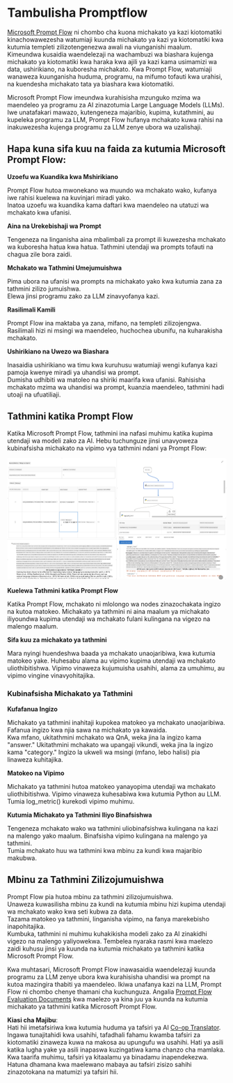 <!--
CO_OP_TRANSLATOR_METADATA:
{
  "original_hash": "3cbe7629d254f1043193b7fe22524d55",
  "translation_date": "2025-05-09T15:19:17+00:00",
  "source_file": "md/01.Introduction/05/Promptflow.md",
  "language_code": "sw"
}
-->
# **Tambulisha Promptflow**

[Microsoft Prompt Flow](https://microsoft.github.io/promptflow/index.html?WT.mc_id=aiml-138114-kinfeylo) ni chombo cha kuona michakato ya kazi kiotomatiki kinachowawezesha watumiaji kuunda michakato ya kazi ya kiotomatiki kwa kutumia templeti zilizotengenezwa awali na viunganishi maalum. Kimeundwa kusaidia waendelezaji na wachambuzi wa biashara kujenga michakato ya kiotomatiki kwa haraka kwa ajili ya kazi kama usimamizi wa data, ushirikiano, na kuboresha michakato. Kwa Prompt Flow, watumiaji wanaweza kuunganisha huduma, programu, na mifumo tofauti kwa urahisi, na kuendesha michakato tata ya biashara kwa kiotomatiki.

Microsoft Prompt Flow imeundwa kurahisisha mzunguko mzima wa maendeleo ya programu za AI zinazotumia Large Language Models (LLMs). Iwe unatafakari mawazo, kutengeneza majaribio, kupima, kutathmini, au kupeleka programu za LLM, Prompt Flow hufanya mchakato kuwa rahisi na inakuwezesha kujenga programu za LLM zenye ubora wa uzalishaji.

## Hapa kuna sifa kuu na faida za kutumia Microsoft Prompt Flow:

**Uzoefu wa Kuandika kwa Mshirikiano**

Prompt Flow hutoa mwonekano wa muundo wa mchakato wako, kufanya iwe rahisi kuelewa na kuvinjari miradi yako.  
Inatoa uzoefu wa kuandika kama daftari kwa maendeleo na utatuzi wa mchakato kwa ufanisi.

**Aina na Urekebishaji wa Prompt**

Tengeneza na linganisha aina mbalimbali za prompt ili kuwezesha mchakato wa kuboresha hatua kwa hatua. Tathmini utendaji wa prompts tofauti na chagua zile bora zaidi.

**Mchakato wa Tathmini Umejumuishwa**

Pima ubora na ufanisi wa prompts na michakato yako kwa kutumia zana za tathmini zilizo jumuishwa.  
Elewa jinsi programu zako za LLM zinavyofanya kazi.

**Rasilimali Kamili**

Prompt Flow ina maktaba ya zana, mifano, na templeti zilizojengwa. Rasilimali hizi ni msingi wa maendeleo, huchochea ubunifu, na kuharakisha mchakato.

**Ushirikiano na Uwezo wa Biashara**

Inasaidia ushirikiano wa timu kwa kuruhusu watumiaji wengi kufanya kazi pamoja kwenye miradi ya uhandisi wa prompt.  
Dumisha udhibiti wa matoleo na shiriki maarifa kwa ufanisi. Rahisisha mchakato mzima wa uhandisi wa prompt, kuanzia maendeleo, tathmini hadi utoaji na ufuatiliaji.

## Tathmini katika Prompt Flow

Katika Microsoft Prompt Flow, tathmini ina nafasi muhimu katika kupima utendaji wa modeli zako za AI. Hebu tuchunguze jinsi unavyoweza kubinafsisha michakato na vipimo vya tathmini ndani ya Prompt Flow:

![PFVizualise](../../../../../translated_images/pfvisualize.93c453890f4088830217fa7308b1a589058ed499bbfff160c85676066b5cbf2d.sw.png)

**Kuelewa Tathmini katika Prompt Flow**

Katika Prompt Flow, mchakato ni mlolongo wa nodes zinazochakata ingizo na kutoa matokeo. Michakato ya tathmini ni aina maalum ya michakato iliyoundwa kupima utendaji wa mchakato fulani kulingana na vigezo na malengo maalum.

**Sifa kuu za michakato ya tathmini**

Mara nyingi huendeshwa baada ya mchakato unaojaribiwa, kwa kutumia matokeo yake. Huhesabu alama au vipimo kupima utendaji wa mchakato uliothibitishwa. Vipimo vinaweza kujumuisha usahihi, alama za umuhimu, au vipimo vingine vinavyohitajika.

### Kubinafsisha Michakato ya Tathmini

**Kufafanua Ingizo**

Michakato ya tathmini inahitaji kupokea matokeo ya mchakato unaojaribiwa. Fafanua ingizo kwa njia sawa na michakato ya kawaida.  
Kwa mfano, ukitathmini mchakato wa QnA, weka jina la ingizo kama "answer." Ukitathmini mchakato wa upangaji vikundi, weka jina la ingizo kama "category." Ingizo la ukweli wa msingi (mfano, lebo halisi) pia linaweza kuhitajika.

**Matokeo na Vipimo**

Michakato ya tathmini hutoa matokeo yanayopima utendaji wa mchakato uliothibitishwa. Vipimo vinaweza kuhesabiwa kwa kutumia Python au LLM. Tumia log_metric() kurekodi vipimo muhimu.

**Kutumia Michakato ya Tathmini Iliyo Binafsishwa**

Tengeneza mchakato wako wa tathmini uliobinafsishwa kulingana na kazi na malengo yako maalum. Binafsisha vipimo kulingana na malengo ya tathmini.  
Tumia mchakato huu wa tathmini kwa mbinu za kundi kwa majaribio makubwa.

## Mbinu za Tathmini Zilizojumuishwa

Prompt Flow pia hutoa mbinu za tathmini zilizojumuishwa.  
Unaweza kuwasilisha mbinu za kundi na kutumia mbinu hizi kupima utendaji wa mchakato wako kwa seti kubwa za data.  
Tazama matokeo ya tathmini, linganisha vipimo, na fanya marekebisho inapohitajika.  
Kumbuka, tathmini ni muhimu kuhakikisha modeli zako za AI zinakidhi vigezo na malengo yaliyowekwa. Tembelea nyaraka rasmi kwa maelezo zaidi kuhusu jinsi ya kuunda na kutumia michakato ya tathmini katika Microsoft Prompt Flow.

Kwa muhtasari, Microsoft Prompt Flow inawasaidia waendelezaji kuunda programu za LLM zenye ubora kwa kurahisisha uhandisi wa prompt na kutoa mazingira thabiti ya maendeleo. Ikiwa unafanya kazi na LLM, Prompt Flow ni chombo chenye thamani cha kuchunguza. Angalia [Prompt Flow Evaluation Documents](https://learn.microsoft.com/azure/machine-learning/prompt-flow/how-to-develop-an-evaluation-flow?view=azureml-api-2?WT.mc_id=aiml-138114-kinfeylo) kwa maelezo ya kina juu ya kuunda na kutumia michakato ya tathmini katika Microsoft Prompt Flow.

**Kiasi cha Majibu**:  
Hati hii imetafsiriwa kwa kutumia huduma ya tafsiri ya AI [Co-op Translator](https://github.com/Azure/co-op-translator). Ingawa tunajitahidi kwa usahihi, tafadhali fahamu kwamba tafsiri za kiotomatiki zinaweza kuwa na makosa au upungufu wa usahihi. Hati ya asili katika lugha yake ya asili inapaswa kuzingatiwa kama chanzo cha mamlaka. Kwa taarifa muhimu, tafsiri ya kitaalamu ya binadamu inapendekezwa. Hatuna dhamana kwa maelewano mabaya au tafsiri zisizo sahihi zinazotokana na matumizi ya tafsiri hii.